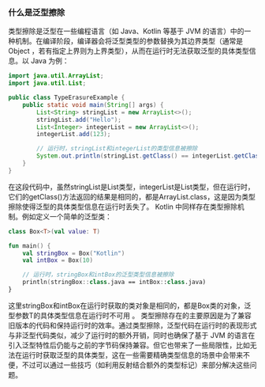 ### 什么是泛型擦除

类型擦除是泛型在一些编程语言（如 Java、Kotlin 等基于 JVM 的语言）中的一种机制。在编译阶段，编译器会将泛型类型的参数替换为其边界类型（通常是 Object ，若有指定上界则为上界类型），从而在运行时无法获取泛型的具体类型信息。以 Java 为例：
```java    
import java.util.ArrayList;
import java.util.List;

public class TypeErasureExample {
    public static void main(String[] args) {
        List<String> stringList = new ArrayList<>();
        stringList.add("Hello");
        List<Integer> integerList = new ArrayList<>();
        integerList.add(123);

        // 运行时，stringList和integerList的类型信息被擦除
        System.out.println(stringList.getClass() == integerList.getClass()); 
    }
}
```
在这段代码中，虽然stringList是List<String>类型，integerList是List<Integer>类型，但在运行时，它们的getClass()方法返回的结果是相同的，都是ArrayList.class，这是因为类型擦除使得泛型的具体类型信息在运行时丢失了。
Kotlin 中同样存在类型擦除机制。例如定义一个简单的泛型类：
``` kotlin
class Box<T>(val value: T)

fun main() {
    val stringBox = Box("Kotlin")
    val intBox = Box(10)

    // 运行时，stringBox和intBox的泛型类型信息被擦除
    println(stringBox::class.java == intBox::class.java) 
}   
```
这里stringBox和intBox在运行时获取的类对象是相同的，都是Box类的对象，泛型参数T的具体类型信息在运行时不可用 。
类型擦除存在的主要原因是为了兼容旧版本的代码和保持运行时的效率。通过类型擦除，泛型代码在运行时的表现形式与非泛型代码类似，减少了运行时的额外开销，同时也确保了基于 JVM 的语言在引入泛型特性后仍能与之前的字节码保持兼容。但它也带来了一些局限性，比如无法在运行时获取泛型的具体类型，这在一些需要精确类型信息的场景中会带来不便，不过可以通过一些技巧（如利用反射结合额外的类型标记）来部分解决这些问题。